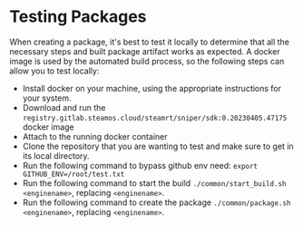 # Testing Packages

When creating a package, it's best to test it locally to determine that all the necessary steps and built package artifact works as expected. A docker image is used by the automated build process, so the following steps can allow you to test locally:

* Install docker on your machine, using the appropriate instructions for your system.
* Download and run the `registry.gitlab.steamos.cloud/steamrt/sniper/sdk:0.20230405.47175` docker image
* Attach to the running docker container
* Clone the repository that you are wanting to test and make sure to get in its local directory.
* Run the following command to bypass github env need: `export GITHUB_ENV=/root/test.txt`
* Run the following command to start the build `./common/start_build.sh <enginename>`, replacing `<enginename>`.
* Run the following command to create the package `./common/package.sh <enginename>`, replacing `<enginename>`.
